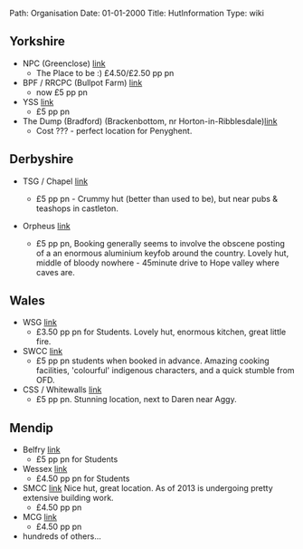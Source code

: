 Path: Organisation
Date: 01-01-2000
Title: HutInformation
Type: wiki

Yorkshire
---------

-   NPC (Greenclose)
    [link](http://www.northernpennineclub.org.uk/)
    -   The Place to be :) £4.50/£2.50 pp pn
-   BPF / RRCPC (Bullpot Farm)
    [link](http://www.rrcpc.org.uk/)
    -   now £5 pp pn
-   YSS [link](http://www.yssuk.com)
    -   £5 pp pn
-   The Dump (Bradford) (Brackenbottom, nr
    Horton-in-Ribblesdale)[link](http://www.bpc-cave.org.uk/brackenbottom.htm)
    -   Cost ??? - perfect location for Penyghent.





Derbyshire
----------

-   TSG / Chapel [link](http://www.tsgcaving.co.uk/)
    -   £5 pp pn - Crummy hut (better than used to be), but near pubs &
        teashops in castleton.





-   Orpheus
    [link](http://www.orpheuscavingclub.org.uk/cottage_info.html)
    -   £5 pp pn, Booking generally seems to involve the obscene posting
        of a an enormous aluminium keyfob around the country. Lovely
        hut, middle of bloody nowhere - 45minute drive to Hope valley
        where caves are.





Wales
-----

-   WSG [link](http://www.wsg.org.uk)
    -   £3.50 pp pn for Students. Lovely hut, enormous kitchen, great
        little fire.
-   SWCC [link](http://www.swcc.org.uk/cottage/cottage.php)
    -   £5 pp pn students when booked in advance. Amazing cooking
        facilities, 'colourful' indigenous characters, and a quick
        stumble from OFD.
-   CSS / Whitewalls
    [link](http://www.chelseaspelaeo.org.uk/cottage.htm)
    -   £5 pp pn. Stunning location, next to Daren near Aggy.





Mendip
------

-   Belfry [link](http://www.bec-cave.org.uk/)
    -   £5 pp pn for Students
-   Wessex
    [link](http://www.wessex-cave-club.org/accommodation.htm)
    -   £4.50 pp pn for Students
-   SMCC [link](http://www.shepton.org.uk/hut-details) Nice
    hut, great location. As of 2013 is undergoing pretty extensive
    building work.
    -   £4.50 pp pn
-   MCG
    [link](http://mendipcavinggroup.org.uk/sections/cottage/cottage.html)
    -   £4.50 pp pn
-   hundreds of others...
